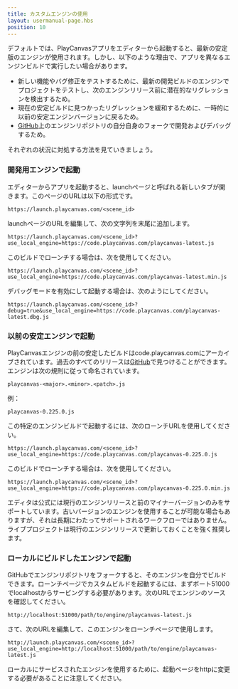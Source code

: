 ```yaml
---
title: カスタムエンジンの使用
layout: usermanual-page.hbs
position: 10
---
```


デフォルトでは、PlayCanvasアプリをエディターから起動すると、最新の安定版のエンジンが使用されます。しかし、以下のような理由で、アプリを異なるエンジンビルドで実行したい場合があります。

* 新しい機能やバグ修正をテストするために、最新の開発ビルドのエンジンでプロジェクトをテストし、次のエンジンリリース前に潜在的なリグレッションを検出するため。
* 現在の安定ビルドに見つかったリグレッションを緩和するために、一時的に以前の安定エンジンバージョンに戻るため。
* [GitHub][1]上のエンジンリポジトリの自分自身のフォークで開発およびデバッグするため。

それぞれの状況に対処する方法を見ていきましょう。

### 開発用エンジンで起動

エディターからアプリを起動すると、launchページと呼ばれる新しいタブが開きます。このページのURLは以下の形式です。

    https://launch.playcanvas.com/<scene_id>

launchページのURLを編集して、次の文字列を末尾に追加します。

    https://launch.playcanvas.com/<scene_id>?use_local_engine=https://code.playcanvas.com/playcanvas-latest.js

このビルドでローンチする場合は、次を使用してください。

    https://launch.playcanvas.com/<scene_id>?use_local_engine=https://code.playcanvas.com/playcanvas-latest.min.js

デバッグモードを有効にして起動する場合は、次のようにしてください。

    https://launch.playcanvas.com/<scene_id>?debug=true&use_local_engine=https://code.playcanvas.com/playcanvas-latest.dbg.js

### 以前の安定エンジンで起動

PlayCanvasエンジンの前の安定したビルドはcode.playcanvas.comにアーカイブされています。過去のすべてのリリースは[GitHub][2]で見つけることができます。エンジンは次の規則に従って命名されています。

    playcanvas-<major>.<minor>.<patch>.js

例：

    playcanvas-0.225.0.js

この特定のエンジンビルドで起動するには、次のローンチURLを使用してください。

    https://launch.playcanvas.com/<scene_id>?use_local_engine=https://code.playcanvas.com/playcanvas-0.225.0.js

このビルドでローンチする場合は、次を使用してください。

    https://launch.playcanvas.com/<scene_id>?use_local_engine=https://code.playcanvas.com/playcanvas-0.225.0.min.js

<div class="alert alert-info">エディタは公式には現行のエンジンリリースと前のマイナーバージョンのみをサポートしています。古いバージョンのエンジンを使用することが可能な場合もありますが、それは長期にわたってサポートされるワークフローではありません。ライブプロジェクトは現行のエンジンリリースで更新しておくことを強く推奨します。</div>

### ローカルにビルドしたエンジンで起動

GitHubでエンジンリポジトリをフォークすると、そのエンジンを自分でビルドできます。ローンチページでカスタムビルドを起動するには、まずポート51000でlocalhostからサービングする必要があります。次のURLでエンジンのソースを確認してください。

    http://localhost:51000/path/to/engine/playcanvas-latest.js

さて、次のURLを編集して、このエンジンをローンチページで使用します。

    http://launch.playcanvas.com/<scene_id>?use_local_engine=http://localhost:51000/path/to/engine/playcanvas-latest.js

ローカルにサービスされたエンジンを使用するために、起動ページをhttpに変更する必要があることに注意してください。

[1]: https://github.com/playcanvas/engine
[2]: https://github.com/playcanvas/engine/releases
